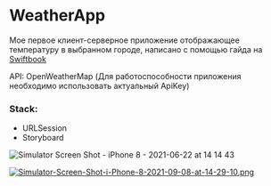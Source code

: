# WeatherApp
Мое первое клиент-серверное приложение отображающее температуру в выбранном городе, написано с помощью гайда на [Swiftbook](https://swiftbook.ru/content/36-index/)

API: OpenWeatherMap
(Для работоспособности приложения необходимо использовать актуальный ApiKey)

### Stack:
- URLSession
- Storyboard


![Simulator Screen Shot - iPhone 8 - 2021-06-22 at 14 14 43](https://user-images.githubusercontent.com/76536708/122915258-3c7dcd80-d364-11eb-8a05-37c4ce75e471.png)

[![Simulator-Screen-Shot-i-Phone-8-2021-09-08-at-14-29-10.png](https://i.postimg.cc/65sPfWqP/Simulator-Screen-Shot-i-Phone-8-2021-09-08-at-14-29-10.png)](https://postimg.cc/qgLQkd8c)

